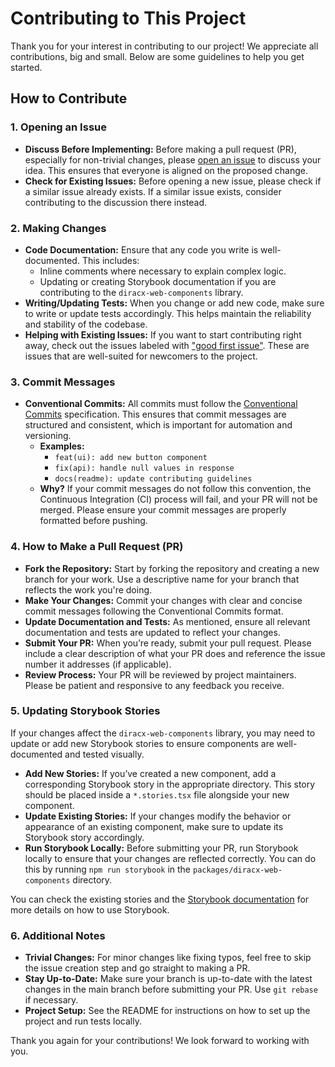 # Contributing to This Project

Thank you for your interest in contributing to our project! We appreciate all contributions, big and small. Below are some guidelines to help you get started.

## How to Contribute

### 1. Opening an Issue

- **Discuss Before Implementing:** Before making a pull request (PR), especially for non-trivial changes, please [open an issue](https://github.com/DIRACGrid/diracx-web/issues) to discuss your idea. This ensures that everyone is aligned on the proposed change.
- **Check for Existing Issues:** Before opening a new issue, please check if a similar issue already exists. If a similar issue exists, consider contributing to the discussion there instead.

### 2. Making Changes

- **Code Documentation:** Ensure that any code you write is well-documented. This includes:
  - Inline comments where necessary to explain complex logic.
  - Updating or creating Storybook documentation if you are contributing to the `diracx-web-components` library.
- **Writing/Updating Tests:** When you change or add new code, make sure to write or update tests accordingly. This helps maintain the reliability and stability of the codebase.
- **Helping with Existing Issues:** If you want to start contributing right away, check out the issues labeled with ["good first issue"](https://github.com/DIRACGrid/diracx-web/labels/good%20first%20issue). These are issues that are well-suited for newcomers to the project.

### 3. Commit Messages

- **Conventional Commits:** All commits must follow the [Conventional Commits](https://www.conventionalcommits.org/) specification. This ensures that commit messages are structured and consistent, which is important for automation and versioning.
  - **Examples:**
    - `feat(ui): add new button component`
    - `fix(api): handle null values in response`
    - `docs(readme): update contributing guidelines`
  - **Why?** If your commit messages do not follow this convention, the Continuous Integration (CI) process will fail, and your PR will not be merged. Please ensure your commit messages are properly formatted before pushing.

### 4. How to Make a Pull Request (PR)

- **Fork the Repository:** Start by forking the repository and creating a new branch for your work. Use a descriptive name for your branch that reflects the work you're doing.
- **Make Your Changes:** Commit your changes with clear and concise commit messages following the Conventional Commits format.
- **Update Documentation and Tests:** As mentioned, ensure all relevant documentation and tests are updated to reflect your changes.
- **Submit Your PR:** When you’re ready, submit your pull request. Please include a clear description of what your PR does and reference the issue number it addresses (if applicable).
- **Review Process:** Your PR will be reviewed by project maintainers. Please be patient and responsive to any feedback you receive.

### 5. Updating Storybook Stories

If your changes affect the `diracx-web-components` library, you may need to update or add new Storybook stories to ensure components are well-documented and tested visually.

- **Add New Stories:** If you’ve created a new component, add a corresponding Storybook story in the appropriate directory. This story should be placed inside a `*.stories.tsx` file alongside your new component.
- **Update Existing Stories:** If your changes modify the behavior or appearance of an existing component, make sure to update its Storybook story accordingly.
- **Run Storybook Locally:** Before submitting your PR, run Storybook locally to ensure that your changes are reflected correctly. You can do this by running `npm run storybook` in the `packages/diracx-web-components` directory.

You can check the existing stories and the [Storybook documentation](https://storybook.js.org/docs) for more details on how to use Storybook.

### 6. Additional Notes

- **Trivial Changes:** For minor changes like fixing typos, feel free to skip the issue creation step and go straight to making a PR.
- **Stay Up-to-Date:** Make sure your branch is up-to-date with the latest changes in the main branch before submitting your PR. Use `git rebase` if necessary.
- **Project Setup:** See the README for instructions on how to set up the project and run tests locally.

Thank you again for your contributions! We look forward to working with you.
